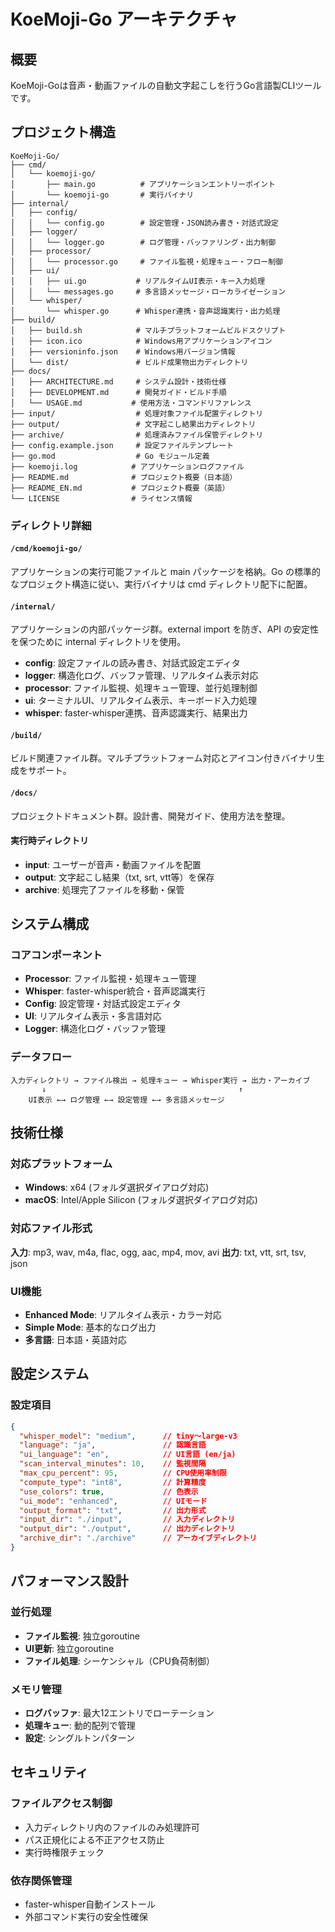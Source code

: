 # KoeMoji-Go アーキテクチャ

## 概要
KoeMoji-Goは音声・動画ファイルの自動文字起こしを行うGo言語製CLIツールです。

## プロジェクト構造

```
KoeMoji-Go/
├── cmd/
│   └── koemoji-go/
│       ├── main.go          # アプリケーションエントリーポイント
│       └── koemoji-go       # 実行バイナリ
├── internal/
│   ├── config/
│   │   └── config.go        # 設定管理・JSON読み書き・対話式設定
│   ├── logger/
│   │   └── logger.go        # ログ管理・バッファリング・出力制御
│   ├── processor/
│   │   └── processor.go     # ファイル監視・処理キュー・フロー制御
│   ├── ui/
│   │   ├── ui.go           # リアルタイムUI表示・キー入力処理
│   │   └── messages.go     # 多言語メッセージ・ローカライゼーション
│   └── whisper/
│       └── whisper.go      # Whisper連携・音声認識実行・出力処理
├── build/
│   ├── build.sh            # マルチプラットフォームビルドスクリプト
│   ├── icon.ico            # Windows用アプリケーションアイコン
│   ├── versioninfo.json    # Windows用バージョン情報
│   └── dist/               # ビルド成果物出力ディレクトリ
├── docs/
│   ├── ARCHITECTURE.md     # システム設計・技術仕様
│   ├── DEVELOPMENT.md      # 開発ガイド・ビルド手順
│   └── USAGE.md           # 使用方法・コマンドリファレンス
├── input/                  # 処理対象ファイル配置ディレクトリ
├── output/                 # 文字起こし結果出力ディレクトリ
├── archive/                # 処理済みファイル保管ディレクトリ
├── config.example.json     # 設定ファイルテンプレート
├── go.mod                  # Go モジュール定義
├── koemoji.log            # アプリケーションログファイル
├── README.md              # プロジェクト概要（日本語）
├── README_EN.md           # プロジェクト概要（英語）
└── LICENSE                # ライセンス情報
```

### ディレクトリ詳細

#### `/cmd/koemoji-go/`
アプリケーションの実行可能ファイルと main パッケージを格納。Go の標準的なプロジェクト構造に従い、実行バイナリは cmd ディレクトリ配下に配置。

#### `/internal/`
アプリケーションの内部パッケージ群。external import を防ぎ、API の安定性を保つために internal ディレクトリを使用。

- **config**: 設定ファイルの読み書き、対話式設定エディタ
- **logger**: 構造化ログ、バッファ管理、リアルタイム表示対応
- **processor**: ファイル監視、処理キュー管理、並行処理制御
- **ui**: ターミナルUI、リアルタイム表示、キーボード入力処理
- **whisper**: faster-whisper連携、音声認識実行、結果出力

#### `/build/`
ビルド関連ファイル群。マルチプラットフォーム対応とアイコン付きバイナリ生成をサポート。

#### `/docs/`
プロジェクトドキュメント群。設計書、開発ガイド、使用方法を整理。

#### 実行時ディレクトリ
- **input**: ユーザーが音声・動画ファイルを配置
- **output**: 文字起こし結果（txt, srt, vtt等）を保存
- **archive**: 処理完了ファイルを移動・保管

## システム構成

### コアコンポーネント
- **Processor**: ファイル監視・処理キュー管理
- **Whisper**: faster-whisper統合・音声認識実行
- **Config**: 設定管理・対話式設定エディタ
- **UI**: リアルタイム表示・多言語対応
- **Logger**: 構造化ログ・バッファ管理

### データフロー
```
入力ディレクトリ → ファイル検出 → 処理キュー → Whisper実行 → 出力・アーカイブ
       ↓                                           ↑
    UI表示 ←→ ログ管理 ←→ 設定管理 ←→ 多言語メッセージ
```

## 技術仕様

### 対応プラットフォーム
- **Windows**: x64 (フォルダ選択ダイアログ対応)
- **macOS**: Intel/Apple Silicon (フォルダ選択ダイアログ対応)

### 対応ファイル形式
**入力**: mp3, wav, m4a, flac, ogg, aac, mp4, mov, avi
**出力**: txt, vtt, srt, tsv, json

### UI機能
- **Enhanced Mode**: リアルタイム表示・カラー対応
- **Simple Mode**: 基本的なログ出力
- **多言語**: 日本語・英語対応

## 設定システム

### 設定項目
```json
{
  "whisper_model": "medium",      // tiny〜large-v3
  "language": "ja",               // 認識言語
  "ui_language": "en",            // UI言語 (en/ja)
  "scan_interval_minutes": 10,    // 監視間隔
  "max_cpu_percent": 95,          // CPU使用率制限
  "compute_type": "int8",         // 計算精度
  "use_colors": true,             // 色表示
  "ui_mode": "enhanced",          // UIモード
  "output_format": "txt",         // 出力形式
  "input_dir": "./input",         // 入力ディレクトリ
  "output_dir": "./output",       // 出力ディレクトリ
  "archive_dir": "./archive"      // アーカイブディレクトリ
}
```

## パフォーマンス設計

### 並行処理
- **ファイル監視**: 独立goroutine
- **UI更新**: 独立goroutine  
- **ファイル処理**: シーケンシャル（CPU負荷制御）

### メモリ管理
- **ログバッファ**: 最大12エントリでローテーション
- **処理キュー**: 動的配列で管理
- **設定**: シングルトンパターン

## セキュリティ

### ファイルアクセス制御
- 入力ディレクトリ内のファイルのみ処理許可
- パス正規化による不正アクセス防止
- 実行時権限チェック

### 依存関係管理
- faster-whisper自動インストール
- 外部コマンド実行の安全性確保